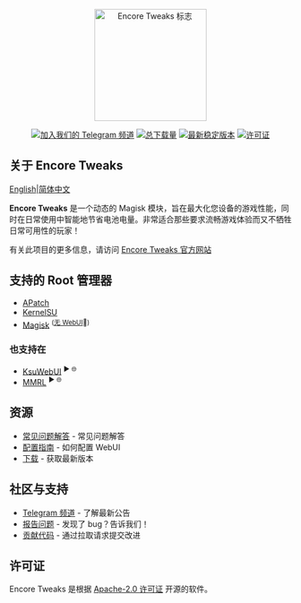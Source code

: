 <p align="center"><a href="https://encore.rem01gaming.dev" target="_blank"><img src="https://encore.rem01gaming.dev/logo.webp" width="200" alt="Encore Tweaks 标志"></a></p>

<p align="center">
<a href="https://t.me/rem01schannel"><img src="https://img.shields.io/badge/Follow-Telegram-white.svg?style=for-the-badge&logo=telegram&logoColor=white&labelColor=222" alt="加入我们的 Telegram 频道"></a>
<a href="https://encore.rem01gaming.dev/download"><img src="https://img.shields.io/github/downloads/rem01gaming/encore/total?style=for-the-badge&logoColor=white&labelColor=222" alt="总下载量"></a>
<a href="https://github.com/Rem01Gaming/encore/releases"><img src="https://img.shields.io/github/v/release/rem01gaming/encore?label=Release&style=for-the-badge&logo=github&logoColor=white&labelColor=222" alt="最新稳定版本"></a>
<a href="https://encore.rem01gaming.dev"><img src="https://img.shields.io/badge/Apache-white?style=for-the-badge&logo=andela&logoColor=white&label=License&labelColor=222" alt="许可证"></a>
</p>

## 关于 Encore Tweaks
[English](/README.md)|[简体中文](/READMEs/README_zh-CN.md)

**Encore Tweaks** 是一个动态的 Magisk 模块，旨在最大化您设备的游戏性能，同时在日常使用中智能地节省电池电量。非常适合那些要求流畅游戏体验而又不牺牲日常可用性的玩家！

有关此项目的更多信息，请访问 [Encore Tweaks 官方网站](https://encore.rem01gaming.dev/)

## 支持的 Root 管理器
- [APatch](https://github.com/bmax121/APatch)
- [KernelSU](https://github.com/tiann/KernelSU)
- [Magisk](https://github.com/topjohnwu/Magisk)  <sup>([无 WebUI](https://github.com/topjohnwu/Magisk/issues/8609#event-15568590949)👀)</sup>

### 也支持在
- [KsuWebUI](https://github.com/5ec1cff/KsuWebUIStandalone)   <sup>▶ 🌐</sup>
- [MMRL](https://github.com/DerGoogler/MMRL)   <sup>▶ 🌐</sup>

## 资源
- [常见问题解答](https://encore.rem01gaming.dev/guide/faq.html) - 常见问题解答
- [配置指南](https://encore.rem01gaming.dev/guide/webui-and-configuration.html) - 如何配置 WebUI
- [下载](https://encore.rem01gaming.dev/download) - 获取最新版本

## 社区与支持
- [Telegram 频道](https://t.me/rem01schannel) - 了解最新公告
- [报告问题](https://github.com/rem01gaming/encore/issues) - 发现了 bug？告诉我们！
- [贡献代码](https://github.com/rem01gaming/encore/pulls) - 通过拉取请求提交改进

## 许可证
Encore Tweaks 是根据 [Apache-2.0 许可证](https://www.apache.org/licenses/LICENSE-2.0) 开源的软件。
